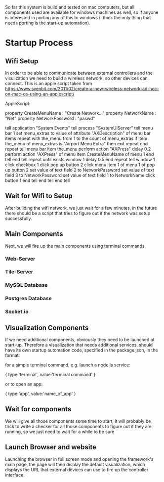 So far this system is build and tested on mac computers, but all components used are available for windows machines as well, so if anyone is interested in porting any of this to windows (i think the only thing that needs porting is the start-up automation).

# Startup Process

## Wifi Setup

In order to be able to communicate between external controllers and the visulization we need to build a wireless network, so other devices can connect.
This is an apple script taken from https://www.svenbit.com/2011/02/create-a-new-wireless-network-ad-hoc-on-mac-os-using-an-applescript/

AppleScript:

property CreateMenuName : "Create Network…"
property NetworkName : "Net"
property NetworkPassword : "paswd"
 
tell application "System Events"
	tell process "SystemUIServer"
		tell menu bar 1
			set menu_extras to value of attribute "AXDescription" of menu bar items
			repeat with the_menu from 1 to the count of menu_extras
				if item the_menu of menu_extras is "Airport Menu Extra" then exit repeat
			end repeat
			tell menu bar item the_menu
				perform action "AXPress"
				delay 0.2
				perform action "AXPress" of menu item CreateMenuName of menu 1
			end tell
		end tell
		repeat until exists window 1
			delay 0.5
		end repeat
		tell window 1
			click checkbox 1
			click pop up button 2
			click menu item 1 of menu 1 of pop up button 2
			set value of text field 2 to NetworkPassword
			set value of text field 3 to NetworkPassword
			set value of text field 1 to NetworkName
			click button 1
		end tell
	end tell
end tell

## Wait for Wifi to Setup

After building the wifi network, we just wait for a few minutes, in the future there should be a script that tries to figure out if the network was setup successfully.

## Main Components

Next, we will fire up the main components using terminal commands

### Web-Server

### Tile-Server

### MySQL Database

### Postgres Database

### Socket.io

## Visualization Components

If we need additional components, obviously they need to be launched at start-up.
Therefore a visualization that needs additional services, should have its own startup automation code, specified in the package.json, in the format:

for a simple terminal command, e.g. launch a node.js service:

{
	type:'terminal',
	value:'terminal command'
}

or to open an app:

{
	type:'app',
	value:'name_of_app'
}

## Wait for components

We will give all those components some time to start, it will probably be trick to write a checker for all those components to figure out if they are running, so we just need to wait for a while to be sure

## Launch Browser and website

Launching the browser in full screen mode and opening the framework's main page, the page will then display the default visualization, which displays the URL that external devices can use to fire up the controller interface.